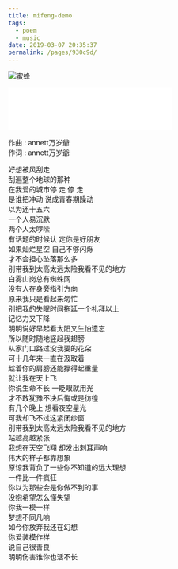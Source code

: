 ```yaml
---
title: mifeng-demo
tags: 
  - poem
  - music
date: 2019-03-07 20:35:37
permalink: /pages/930c9d/
---
```


![蜜蜂](http://img.staryu.cn/miFeng-bangWan.jpg)

<iframe frameborder="no" border="0" marginwidth="0" marginheight="0" width='330' height='86' src="//music.163.com/outchain/player?type=2&id=40249612&auto=1&height=66"></iframe>

<!-- truncate -->

作曲 : annett万岁爺  
作词 : annett万岁爺  

好想被风刮走  
刮遍整个地球的那种  
在我爱的城市停 走 停 走  
是谁把冲动 说成青春期躁动  
以为还十五六  
一个人易沉默  
两个人太啰嗦  
有话题的时候认  定你是好朋友  
如果灿烂星空 自己不够闪烁  
才不会担心坠落那么多  
别带我到太高太远太险我看不见的地方  
白雾山岗总有蜘蛛网  
没有人在身旁指引方向  
原来我只是看起来匆忙  
别把我的失眠时间拖延一个礼拜以上  
记忆力又下降  
明明说好早起看太阳又生怕遗忘  
所以随时随地竖起我翅膀  
从家门口路过没我要的花朵  
可十几年来一直在汲取着  
趁着你的肩膀还能撑得起重量  
就让我在天上飞  
你说生命不长 一眨眼就用光  
才不敢犹豫不决后悔或是彷徨  
有几个晚上 想看夜空星光  
可我却飞不过这紧闭纱窗  
别带我到太高太远太险我看不见的地方  
站越高越紧张  
我想在天空飞翔 却发出刺耳声响  
伟大的样子都靠想象  
原谅我背负了一些你不知道的远大理想  
一件比一件疯狂  
你以为那些会是你做不到的事  
没抱希望怎么懂失望  
你我一模一样  
梦想不同凡响  
如今你放弃我还在幻想  
你爱装模作样  
说自己很善良  
明明伤害谁你也活不长  
